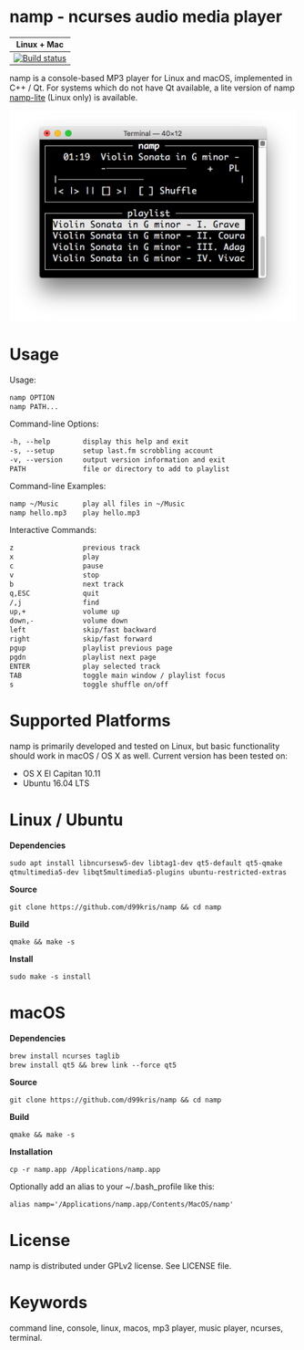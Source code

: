 namp - ncurses audio media player
=================================

| **Linux + Mac** |
|-----------------|
| [![Build status](https://travis-ci.com/d99kris/namp.svg?branch=master)](https://travis-ci.com/d99kris/namp) |

namp is a console-based MP3 player for Linux and macOS, implemented in C++ / Qt.
For systems which do not have Qt available, a lite version of namp 
[namp-lite](https://github.com/d99kris/namp-lite) (Linux only) is available.

![screenshot](/res/namp-screenshot.png) 


Usage
=====
Usage:

    namp OPTION
    namp PATH...

Command-line Options:

    -h, --help        display this help and exit
    -s, --setup       setup last.fm scrobbling account
    -v, --version     output version information and exit
    PATH              file or directory to add to playlist

Command-line Examples:

    namp ~/Music      play all files in ~/Music
    namp hello.mp3    play hello.mp3

Interactive Commands:

    z                 previous track
    x                 play
    c                 pause
    v                 stop
    b                 next track
    q,ESC             quit
    /,j               find
    up,+              volume up
    down,-            volume down
    left              skip/fast backward
    right             skip/fast forward
    pgup              playlist previous page
    pgdn              playlist next page
    ENTER             play selected track
    TAB               toggle main window / playlist focus
    s                 toggle shuffle on/off

Supported Platforms
===================
namp is primarily developed and tested on Linux, but basic functionality should work in macOS / OS X as well. Current version has been tested on:

- OS X El Capitan 10.11
- Ubuntu 16.04 LTS

Linux / Ubuntu
==============

**Dependencies**

    sudo apt install libncursesw5-dev libtag1-dev qt5-default qt5-qmake qtmultimedia5-dev libqt5multimedia5-plugins ubuntu-restricted-extras

**Source**

    git clone https://github.com/d99kris/namp && cd namp

**Build**

    qmake && make -s

**Install**

    sudo make -s install

macOS
=====

**Dependencies**

    brew install ncurses taglib
    brew install qt5 && brew link --force qt5

**Source**

    git clone https://github.com/d99kris/namp && cd namp

**Build**

    qmake && make -s

**Installation**

    cp -r namp.app /Applications/namp.app

Optionally add an alias to your ~/.bash_profile like this:

    alias namp='/Applications/namp.app/Contents/MacOS/namp'

License
=======
namp is distributed under GPLv2 license. See LICENSE file.

Keywords
========
command line, console, linux, macos, mp3 player, music player, ncurses, terminal.

